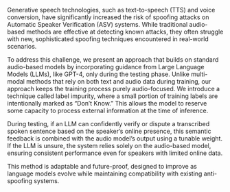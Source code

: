 Generative speech technologies, such as text-to-speech (TTS) and voice conversion, have significantly increased the risk of spoofing attacks on Automatic Speaker Verification (ASV) systems. While traditional audio-based methods are effective at detecting known attacks, they often struggle with new, sophisticated spoofing techniques encountered in real-world scenarios.

To address this challenge, we present an approach that builds on standard audio-based models by incorporating guidance from Large Language Models (LLMs), like GPT-4, only during the testing phase. Unlike multi-modal methods that rely on both text and audio data during training, our approach keeps the training process purely audio-focused. We introduce a technique called label impurity, where a small portion of training labels are intentionally marked as “Don’t Know.” This allows the model to reserve some capacity to process external information at the time of inference.

During testing, if an LLM can confidently verify or dispute a transcribed spoken sentence based on the speaker’s online presence, this semantic feedback is combined with the audio model’s output using a tunable weight. If the LLM is unsure, the system relies solely on the audio-based model, ensuring consistent performance even for speakers with limited online data.

This method is adaptable and future-proof, designed to improve as language models evolve while maintaining compatibility with existing anti-spoofing systems.
